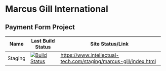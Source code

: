 # Marcus Gill International
## Payment Form Project


| Name | Last Build Status | Site Status/Link |
|---|---|---|
| Staging | [![Build Status](https://www.intellectual-tech.com/jenkins/buildStatus/icon?job=Marcus%20Gill%20Payment%20Form%20Staging)](https://www.intellectual-tech.com/jenkins/job/Marcus%20Gill%20Payment%20Form%20Staging/) | https://www.intellectual-tech.com/staging/marcus-gill/index.html |
